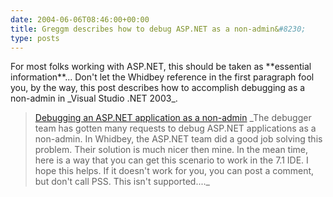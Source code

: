 ```yaml
---
date: 2004-06-06T08:46:00+00:00
title: Greggm describes how to debug ASP.NET as a non-admin&#8230;
type: posts
---
```

<div class="posttitle" dir="ltr">
  For most folks working with ASP.NET, this should be taken as **essential information**... Don't let the Whidbey reference in the first paragraph fool you, by the way, this post describes how to accomplish debugging as a non-admin in _Visual Studio .NET 2003_.
</div>

<blockquote dir="ltr" style="MARGIN-RIGHT: 0px">
  <div class="posttitle">
    <a class="singleposttitle broken_link" id="viewpost.ascx_TitleUrl" href="http://blogs.msdn.com/greggm/archive/2004/05/24/140946.aspx">Debugging an ASP.NET application as a non-admin</a> _The debugger team has gotten many requests to debug ASP.NET applications as a non-admin. In Whidbey, the ASP.NET team did a good job solving this problem. Their solution is much nicer then mine. In the mean time, here is a way that you can get this scenario to work in the 7.1 IDE. I hope this helps. If it doesn't work for you, you can post a comment, but don't call PSS. This isn't supported...._
  </div>
</blockquote>
